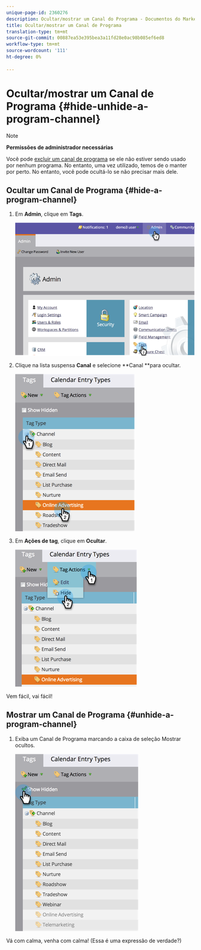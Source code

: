 ```yaml
---
unique-page-id: 2360276
description: Ocultar/mostrar um Canal do Programa - Documentos do Marketing - Documentação do produto
title: Ocultar/mostrar um Canal de Programa
translation-type: tm+mt
source-git-commit: 00887ea53e395bea3a11fd28e0ac98b085ef6ed8
workflow-type: tm+mt
source-wordcount: '111'
ht-degree: 0%

---
```



# Ocultar/mostrar um Canal de Programa {#hide-unhide-a-program-channel}

>[!NOTE]
>
>**Permissões de administrador necessárias**

Você pode [excluir um canal de programa](delete-a-program-channel.md) se ele não estiver sendo usado por nenhum programa.  No entanto, uma vez utilizado, temos de o manter por perto.  No entanto, você pode ocultá-lo se não precisar mais dele.

## Ocultar um Canal de Programa {#hide-a-program-channel}

1. Em **Admin**, clique em **Tags**.

   ![](assets/image2014-9-24-15-3a45-3a7.png)

1. Clique na lista suspensa **Canal** e selecione **Canal **para ocultar.

   ![](assets/image2014-9-24-15-3a45-3a41.png)

1. Em **Ações de tag**, clique em **Ocultar**.

   ![](assets/image2014-9-24-15-3a46-3a22.png)

Vem fácil, vai fácil!

## Mostrar um Canal de Programa {#unhide-a-program-channel}

1. Exiba um Canal de Programa marcando a caixa de seleção Mostrar ocultos.

   ![](assets/image2014-9-24-15-3a47-3a24.png)

Vá com calma, venha com calma! (Essa é uma expressão de verdade?)

